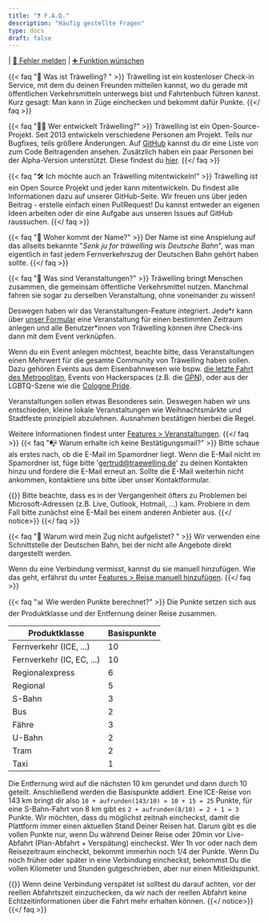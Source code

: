 ```yaml
---
title: "❓ F.A.Q."
description: "Häufig gestellte Fragen"
type: docs
draft: false
---
```

| [🐛 Fehler melden](https://github.com/Traewelling/traewelling/issues/new?assignees=&labels=bug%2CTo+Do&template=bug_report.md)
| [➕ Funktion wünschen](https://github.com/Traewelling/traewelling/issues/new?assignees=&labels=enhancement&template=feature_request.md&title=)

{{< faq "🔗 Was ist Träwelling? " >}}
Träwelling ist ein kostenloser Check-in Service, mit dem du deinen Freunden mitteilen kannst, wo du gerade mit öffentlichen Verkehrsmitteln unterwegs bist und Fahrtenbuch führen kannst. Kurz gesagt: Man kann in Züge einchecken und bekommt dafür Punkte.
{{</ faq >}}

{{< faq "🧑‍💻 Wer entwickelt Träwelling?" >}}
Träwelling ist ein Open-Source-Projekt. Seit 2013 entwickeln verschiedene Personen am Projekt.
Teils nur Bugfixes, teils größere Änderungen.
Auf [GitHub](https://github.com/Traewelling/traewelling/graphs/contributors) kannst du dir eine Liste von zum Code Beitragenden ansehen. 
Zusätzlich haben ein paar Personen bei der Alpha-Version unterstützt.
Diese findest du [hier](https://traewelling.de/humans.txt). 
{{</ faq >}}

{{< faq "🛠️ Ich möchte auch an Träwelling mitentwickeln!" >}}
Träwelling ist ein Open Source Projekt und jeder kann mitentwickeln. 
Du findest alle Informationen dazu auf unserer GitHub-Seite. 
Wir freuen uns über jeden Beitrag - erstelle einfach einen PullRequest! 
Du kannst entweder an eigenen Ideen arbeiten oder dir eine Aufgabe aus unseren Issues auf GitHub raussuchen.
{{</ faq >}}

{{< faq "🤔 Woher kommt der Name?" >}}
Der Name ist eine Anspielung auf das allseits bekannte "*Senk ju for träwelling wis Deutsche Bahn*", was man eigentlich in fast jedem Fernverkehrszug der Deutschen Bahn gehört haben sollte.
{{</ faq >}}

{{< faq "🎉 Was sind Veranstaltungen?" >}}
Träwelling bringt Menschen zusammen, die gemeinsam öffentliche Verkehrsmittel nutzen.
Manchmal fahren sie sogar zu derselben Veranstaltung, ohne voneinander zu wissen!

Deswegen haben wir das Veranstaltungen-Feature integriert.
Jede\*r kann über [unser Formular](https://traewelling.de/events/suggest) eine Veranstaltung für einen bestimmten Zeitraum anlegen und alle Benutzer\*innen von Träwelling können ihre Check-ins dann mit dem Event verknüpfen.

Wenn du ein Event anlegen möchtest, beachte bitte, dass Veranstaltungen einen Mehrwert für die gesamte Community von Träwelling haben sollen.
Dazu gehören Events aus dem Eisenbahnwesen wie bspw. [die letzte Fahrt des Metropolitan](https://traewelling.de/statuses/event/letzte_fahrt_des_met), Events von Hackerspaces (z.B. die [GPN](https://traewelling.de/statuses/event/gpn20)), oder aus der LGBTQ-Szene wie die [Cologne Pride](https://traewelling.de/statuses/event/csd_koln_2022).

Veranstaltungen sollen etwas Besonderes sein. Deswegen haben wir uns entschieden, kleine lokale Veranstaltungen wie Weihnachtsmärkte und Stadtfeste prinzipiell abzulehnen. Ausnahmen bestätigen hierbei die Regel.

Weitere Informationen findest unter [Features > Veranstaltungen](/features/events).
{{</ faq >}}
{{< faq "📭 Warum erhalte ich keine Bestätigungsmail?" >}}
 Bitte schaue als erstes nach, ob die E-Mail im Spamordner liegt. Wenn die E-Mail nicht im Spamordner ist, füge bitte 'gertrud@traewelling.de' zu deinen Kontakten hinzu und fordere die E-Mail erneut an. Sollte die E-Mail weiterhin nicht ankommen, kontaktiere uns bitte über unser Kontaktformular.


{{<notice info>}}
Bitte beachte, dass es in der Vergangenheit öfters zu Problemen bei Microsoft-Adressen (z.B. Live, Outlook, Hotmail, ...) kam. Probiere in dem Fall bitte zunächst eine E-Mail bei einem anderen Anbieter aus.
{{</ notice>}}
{{</ faq >}}

{{< faq "🚂 Warum wird mein Zug nicht aufgelistet? " >}}
Wir verwenden eine Schnittstelle der Deutschen Bahn, bei der nicht alle Angebote direkt dargestellt werden.

Wenn du eine Verbindung vermisst, kannst du sie manuell hinzufügen.
Wie das geht, erfährst du unter [Features > Reise manuell hinzufügen](/features/manual-trips).
{{</ faq >}}

{{< faq "📊 Wie werden Punkte berechnet?" >}}
Die Punkte setzen sich aus der Produktklasse und der Entfernung deiner Reise zusammen.

| Produktklasse             | Basispunkte |
|---------------------------|-------------|
| Fernverkehr (ICE, ...)    | 10          |
| Fernverkehr (IC, EC, ...) | 10          |
| Regionalexpress           | 6           |
| Regional                  | 5           |
| S-Bahn                    | 3           |
| Bus                       | 2           |
| Fähre                     | 3           |
| U-Bahn                    | 2           |
| Tram                      | 2           |
| Taxi                      | 1           |


Die Entfernung wird auf die nächsten 10 km gerundet und dann durch 10 geteilt. Anschließend werden die Basispunkte addiert.
Eine ICE-Reise von 143 km bringt dir also `10 + aufrunden(143/10) = 10 + 15 = 25` Punkte, für eine S-Bahn-Fahrt von 8 km gibt es `2 + aufrunden(8/10) = 2 + 1 = 3` Punkte.
Wir möchten, dass du möglichst zeitnah eincheckst, damit die Plattform immer einen aktuellen Stand Deiner Reisen hat. Darum gibt es die vollen Punkte nur, wenn Du während Deiner Reise oder 20min vor Live-Abfahrt (Plan-Abfahrt + Verspätung) eincheckst. Wer 1h vor oder nach dem Reisezeitraum eincheckt, bekommt immerhin noch 1/4 der Punkte. Wenn Du noch früher oder später in eine Verbindung eincheckst, bekommst Du die vollen Kilometer und Stunden gutgeschrieben, aber nur einen Mitleidspunkt.

{{<notice info>}}
Wenn deine Verbindung verspätet ist solltest du darauf achten, vor der reellen Abfahrtszeit einzuchecken, da wir nach der reellen Abfahrt keine Echtzeitinformationen über die Fahrt mehr erhalten können.
{{</ notice>}}
{{</ faq >}}
